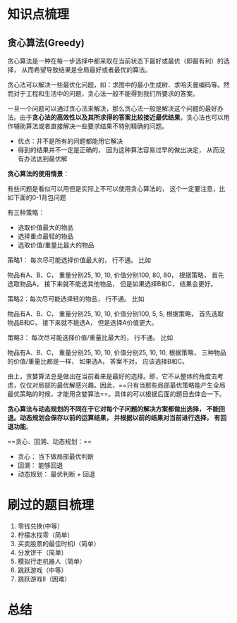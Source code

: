 # 知识点梳理

## 贪心算法(Greedy)

贪心算法是一种在每一步选择中都采取在当前状态下最好或最优（即最有利）的选择， 从而希望导致结果是全局最好或者最优的算法。

贪心法可以解决一些最优化问题，如：求图中的最小生成树、求哈夫曼编码等。然而对于工程和生活中的问题，贪心法一般不能得到我们所要求的答案。

一旦一个问题可以通过贪心法来解决，那么贪心法一般是解决这个问题的最好办法。由于**贪心法的高效性以及其所求得的答案比较接近最优结果**，贪心法也可以用作辅助算法或者直接解决一些要求结果不特别精确的问题。

* 优点：并不是所有的问题都能用它解决
* 得到的结果并不一定是正确的， 因为这种算法容易过早的做出决定， 从而没有办法达到最优解

**贪心算法的使用情景**：

有些问题是看似可以用但是实际上不可以使用贪心算法的， 这个一定要注意，比如下面的0-1背包问题

有三种策略：

*  选取价值最大的物品
* 选择重点最轻的物品
* 选取价值/重量比最大的物品

策略1： 每次尽可能选择价值最大的， 行不通。 比如

物品有A、B、C， 重量分别25, 10, 10, 价值分别100, 80, 80， 根据策略， 首先选取物品A， 接下来就不能选其他物品， 但是如果选择B和C， 结果会更好。

策略2：每次尽可能选择轻的物品， 行不通。 比如

物品有A、B、C， 重量分别25, 10, 10, 价值分别100, 5, 5, 根据策略， 首先选取物品B和C， 接下来就不能选A， 但是选择A价值更大。

策略3： 每次尽可能选择价值/重量比最大的， 行不通。 比如

物品有A、B、C， 重量分别25, 10, 10, 价值分别25, 10, 10, 根据策略， 三种物品的价值/重量比都是一样， 如果选A， 答案不对， 应该选择B和C。

由上，贪婪算法总是做出在当前看来是最好的选择。即，它不从整体的角度去考虑，仅仅对局部的最优解感兴趣。因此，==只有当那些局部最优策略能产生全局最优策略的时候，才能用贪婪算法==。具体的可以根据后面的题目去体会一下。

**贪心算法与动态规划的不同在于它对每个子问题的解决方案都做出选择， 不能回退。动态规划会保存以前的运算结果， 并根据以前的结果对当前进行选择， 有回退功能**。

==贪心、回溯、动态规划：==

* 贪心： 当下做局部最优判断
* 回溯： 能够回退
* 动态规划： 最优判断 + 回退

# 刷过的题目梳理

1. 零钱兑换(中等）
2. 柠檬水找零（简单）
3. 买卖股票的最佳时机I（简单）
4. 分发饼干（简单）
5. 模拟行走机器人（简单）
6. 跳跃游戏（中等）
7. 跳跃游戏II（困难）

# 总结
